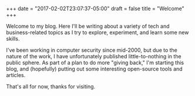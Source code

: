 +++
date = "2017-02-02T23:07:37-05:00"
draft = false
title = "Welcome"
+++

Welcome to my blog. Here I'll be writing about a variety of tech and business-related topics as I try to explore, experiment, and learn some new skills.

I've been working in computer security since mid-2000, but due to the nature of the work, I have unfortunately published little-to-nothing in the public sphere. As part of a plan to do more "giving back," I'm starting this blog, and (hopefully) putting out some interesting open-source tools and articles.

That's all for now, thanks for visiting.